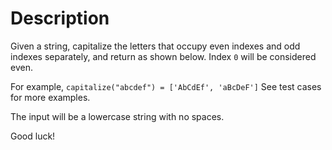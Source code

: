 # Description

Given a string, capitalize the letters that occupy even indexes and odd indexes separately, and return as shown below. Index `0` will be considered even.

For example, `capitalize("abcdef") = ['AbCdEf', 'aBcDeF']` See test cases for more examples.

The input will be a lowercase string with no spaces.

Good luck!
